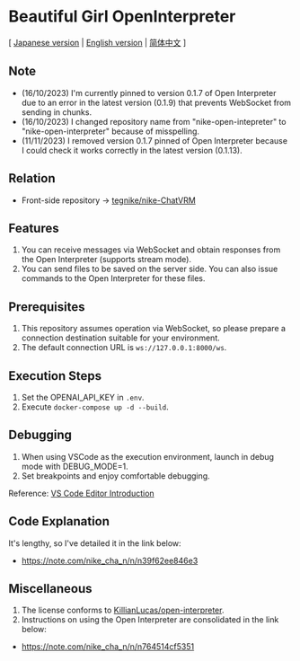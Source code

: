 # Beautiful Girl OpenInterpreter

[ [Japanese version](./README.md) | [English version](./en_README.md) | [简体中文](./zh_README.md) ]

## Note

- (16/10/2023) I'm currently pinned to version 0.1.7 of Open Interpreter due to an error in the latest version (0.1.9) that prevents WebSocket from sending in chunks.
- (16/10/2023) I changed repository name from "nike-open-intepreter" to "nike-open-interpreter" because of misspelling.
- (11/11/2023) I removed version 0.1.7 pinned of Open Interpreter because I could check it works correctly in the latest version (0.1.13).

## Relation

- Front-side repository -> [tegnike/nike-ChatVRM](https://github.com/tegnike/nike-ChatVRM)

## Features

1. You can receive messages via WebSocket and obtain responses from the Open Interpreter (supports stream mode).
2. You can send files to be saved on the server side. You can also issue commands to the Open Interpreter for these files.

## Prerequisites

1. This repository assumes operation via WebSocket, so please prepare a connection destination suitable for your environment.
2. The default connection URL is `ws://127.0.0.1:8000/ws`.

## Execution Steps

1. Set the OPENAI_API_KEY in `.env`.
2. Execute `docker-compose up -d --build`.

## Debugging

1. When using VSCode as the execution environment, launch in debug mode with DEBUG_MODE=1.
2. Set breakpoints and enjoy comfortable debugging.

Reference: [VS Code Editor Introduction](https://zenn.dev/karaage0703/books/80b6999d429abc8051bb/viewer/898591)

## Code Explanation

It's lengthy, so I've detailed it in the link below:

- https://note.com/nike_cha_n/n/n39f62ee846e3

## Miscellaneous

1. The license conforms to [KillianLucas/open-interpreter](https://github.com/KillianLucas/open-interpreter).
2. Instructions on using the Open Interpreter are consolidated in the link below:

- https://note.com/nike_cha_n/n/n764514cf5351

